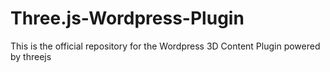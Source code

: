 Three.js-Wordpress-Plugin
=========================

This is the official repository for the Wordpress 3D Content Plugin powered by threejs